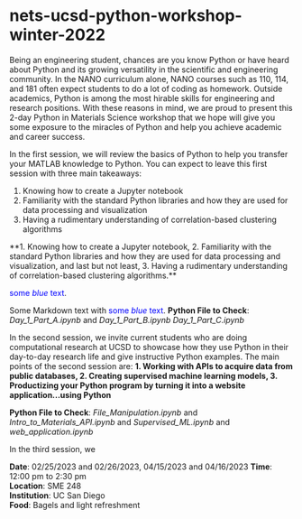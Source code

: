 # nets-ucsd-python-workshop-winter-2022

Being an engineering student, chances are you know Python or have heard about Python and its growing versatility in the scientific and engineering community. In the NANO curriculum alone, NANO courses such as 110, 114, and 181 often expect students to do a lot of coding as homework. Outside academics, Python is among the most hirable skills for engineering and research positions. With these reasons in mind, we are proud to present this 2-day Python in Materials Science workshop that we hope will give you some exposure to the miracles of Python and help you achieve academic and career success. 

In the first session, we will review the basics of Python to help you transfer your MATLAB knowledge to Python. You can expect to leave this first session with three main takeaways: 
<ol>
  <li>Knowing how to create a Jupyter notebook</li>
  <li>Familiarity with the standard Python libraries and how they are used for data processing and visualization</li>
  <li>Having a rudimentary understanding of correlation-based clustering algorithms</li>
</ol>
**1. Knowing how to create a Jupyter notebook, 2. Familiarity with the standard Python libraries and how they are used for data processing and visualization, and last but not least, 3. Having a rudimentary understanding of correlation-based clustering algorithms.**

<span style="color:blue">some *blue* text</span>.

Some Markdown text with <span style="color:blue">some *blue* text</span>.
**Python File to Check**: *Day_1_Part_A.ipynb* and *Day_1_Part_B.ipynb* *Day_1_Part_C.ipynb*

In the second session, we invite current students who are doing computational research at UCSD to showcase how they use Python in their day-to-day research life and give instructive Python examples. The main points of the second session are: **1. Working with APIs to acquire data from public databases, 2. Creating supervised machine learning models, 3. Productizing your Python program by turning it into a website application...using Python**

**Python File to Check**: *File_Manipulation.ipynb* and *Intro_to_Materials_API.ipynb* and *Supervised_ML.ipynb* and *web_application.ipynb*

In the third session, we 

**Date**: 02/25/2023 and 02/26/2023, 04/15/2023 and 04/16/2023
**Time**: 12:00 pm to 2:30 pm\
**Location**: SME 248\
**Institution**: UC San Diego\
**Food**: Bagels and light refreshment
